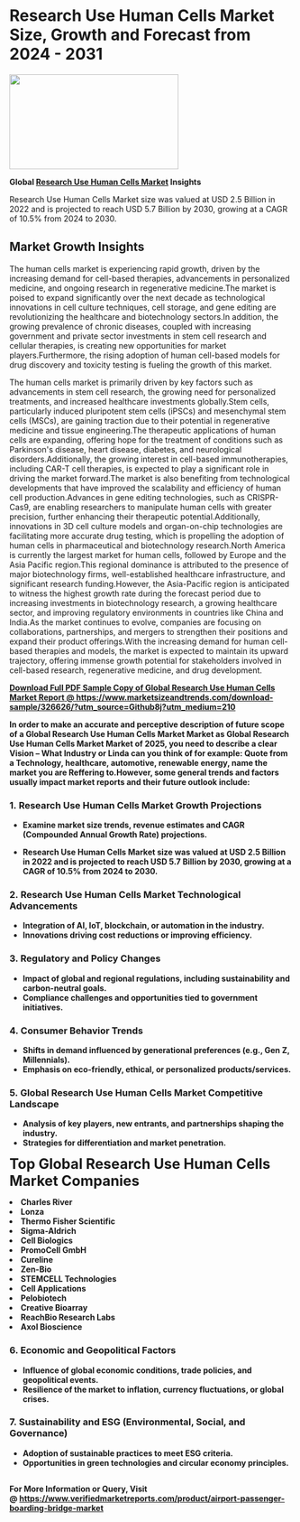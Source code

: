 <H1>Research Use Human Cells Market Size, Growth and Forecast from 2024 - 2031</H1><img class="aligncenter size-medium wp-image-584254" src="https://thirdeyenews.in/wp-content/uploads/2024/09/Global-Market-Research-300x168.jpeg" alt="" width="300" height="168" /><p><strong>Global&nbsp;<a href="https://www.marketsizeandtrends.com/download-sample/326626/?utm_source=Github8j?utm_medium=210">Research Use Human Cells Market</a> Insights</strong></p><p>Research Use Human Cells Market size was valued at USD 2.5 Billion in 2022 and is projected to reach USD 5.7 Billion by 2030, growing at a CAGR of 10.5% from 2024 to 2030.</p><p><h2>Market Growth Insights</h2> <p>The human cells market is experiencing rapid growth, driven by the increasing demand for cell-based therapies, advancements in personalized medicine, and ongoing research in regenerative medicine.The market is poised to expand significantly over the next decade as technological innovations in cell culture techniques, cell storage, and gene editing are revolutionizing the healthcare and biotechnology sectors.In addition, the growing prevalence of chronic diseases, coupled with increasing government and private sector investments in stem cell research and cellular therapies, is creating new opportunities for market players.Furthermore, the rising adoption of human cell-based models for drug discovery and toxicity testing is fueling the growth of this market.</p> <p><strong><a href="#"></a></strong></p> <p>The human cells market is primarily driven by key factors such as advancements in stem cell research, the growing need for personalized treatments, and increased healthcare investments globally.Stem cells, particularly induced pluripotent stem cells (iPSCs) and mesenchymal stem cells (MSCs), are gaining traction due to their potential in regenerative medicine and tissue engineering.The therapeutic applications of human cells are expanding, offering hope for the treatment of conditions such as Parkinson's disease, heart disease, diabetes, and neurological disorders.Additionally, the growing interest in cell-based immunotherapies, including CAR-T cell therapies, is expected to play a significant role in driving the market forward.The market is also benefiting from technological developments that have improved the scalability and efficiency of human cell production.Advances in gene editing technologies, such as CRISPR-Cas9, are enabling researchers to manipulate human cells with greater precision, further enhancing their therapeutic potential.Additionally, innovations in 3D cell culture models and organ-on-chip technologies are facilitating more accurate drug testing, which is propelling the adoption of human cells in pharmaceutical and biotechnology research.North America is currently the largest market for human cells, followed by Europe and the Asia Pacific region.This regional dominance is attributed to the presence of major biotechnology firms, well-established healthcare infrastructure, and significant research funding.However, the Asia-Pacific region is anticipated to witness the highest growth rate during the forecast period due to increasing investments in biotechnology research, a growing healthcare sector, and improving regulatory environments in countries like China and India.As the market continues to evolve, companies are focusing on collaborations, partnerships, and mergers to strengthen their positions and expand their product offerings.With the increasing demand for human cell-based therapies and models, the market is expected to maintain its upward trajectory, offering immense growth potential for stakeholders involved in cell-based research, regenerative medicine, and drug development.<p><strong><a href="#"></p><p><span class=""><strong>Download Full PDF Sample Copy of Global Research Use Human Cells Market Report</strong> @ <a href="https://www.marketsizeandtrends.com/download-sample/326626/?utm_source=Github8j?utm_medium=210" target="_blank">https://www.marketsizeandtrends.com/download-sample/326626/?utm_source=Github8j?utm_medium=210</a></span></p><p>In order to make an accurate and perceptive description of future scope of a Global&nbsp;Research Use Human Cells Market Market as Global&nbsp;Research Use Human Cells Market Market of 2025, you need to describe a clear Vision &ndash; What Industry or Linda can you think of for example: Quote from a Technology, healthcare, automotive, renewable energy, name the market you are Reffering to.However, some general trends and factors usually impact market reports and their future outlook include:</p><h3>1.&nbsp;<strong>Research Use Human Cells Market Growth Projections</strong></h3><ul><li>Examine market size trends, revenue estimates and CAGR (Compounded Annual Growth Rate) projections.</li><li><p>Research Use Human Cells Market size was valued at USD 2.5 Billion in 2022 and is projected to reach USD 5.7 Billion by 2030, growing at a CAGR of 10.5% from 2024 to 2030.</p></li></ul><h3>2.&nbsp;<strong>Research Use Human Cells Market Technological Advancements</strong></h3><ul><li>Integration of AI, IoT, blockchain, or automation in the industry.</li><li>Innovations driving cost reductions or improving efficiency.</li></ul><h3>3.&nbsp;<strong>Regulatory and Policy Changes</strong></h3><ul><li>Impact of global and regional regulations, including sustainability and carbon-neutral goals.</li><li>Compliance challenges and opportunities tied to government initiatives.</li></ul><h3>4.&nbsp;<strong>Consumer Behavior Trends</strong></h3><ul><li>Shifts in demand influenced by generational preferences (e.g., Gen Z, Millennials).</li><li>Emphasis on eco-friendly, ethical, or personalized products/services.</li></ul><h3>5.&nbsp;<strong>Global Research Use Human Cells Market Competitive Landscape</strong></h3><ul><li>Analysis of key players, new entrants, and partnerships shaping the industry.</li><li>Strategies for differentiation and market penetration.</li></ul><p data-pm-slice="1 1 []"><span style="color: inherit; font-family: inherit; font-size: 25px;">Top Global Research Use Human Cells Market Companies</span></p><div class="" data-test-id=""><p><li>Charles River</li><li> Lonza</li><li> Thermo Fisher Scientific</li><li> Sigma-Aldrich</li><li> Cell Biologics</li><li> PromoCell GmbH</li><li> Cureline</li><li> Zen-Bio</li><li> STEMCELL Technologies</li><li> Cell Applications</li><li> Pelobiotech</li><li> Creative Bioarray</li><li> ReachBio Research Labs</li><li> Axol Bioscience</li></p></div><h3>6.&nbsp;<strong>Economic and Geopolitical Factors</strong></h3><ul><li>Influence of global economic conditions, trade policies, and geopolitical events.</li><li>Resilience of the market to inflation, currency fluctuations, or global crises.</li></ul><h3>7.&nbsp;<strong>Sustainability and ESG (Environmental, Social, and Governance)</strong></h3><ul><li>Adoption of sustainable practices to meet ESG criteria.</li><li>Opportunities in green technologies and circular economy principles.</li></ul><h2><strong style="font-size: 14px;">For More Information or Query, Visit @&nbsp;</strong><a style="background-color: #ffffff; font-size: 14px;" href="https://www.marketsizeandtrends.com/report/research-use-human-cells-market/" target="_blank">https://www.verifiedmarketreports.com/product/airport-passenger-boarding-bridge-market</a></h2>